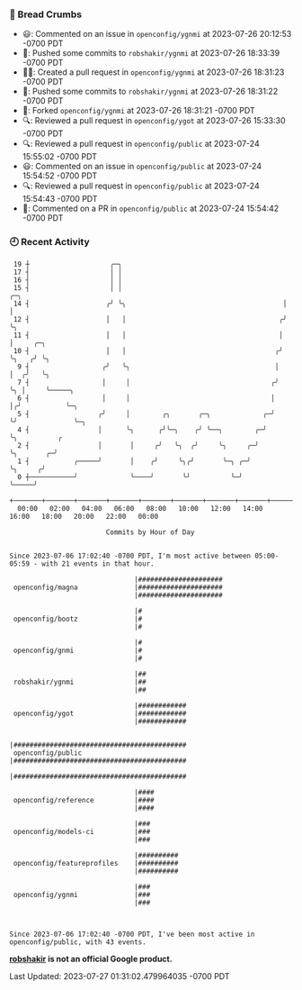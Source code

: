### 🍞 Bread Crumbs

 * 😃: Commented on an issue in `openconfig/ygnmi` at 2023-07-26 20:12:53 -0700 PDT
 * 🚢: Pushed some commits to `robshakir/ygnmi` at 2023-07-26 18:33:39 -0700 PDT
 * ✍🏼: Created a pull request in `openconfig/ygnmi` at 2023-07-26 18:31:23 -0700 PDT
 * 🚢: Pushed some commits to `robshakir/ygnmi` at 2023-07-26 18:31:22 -0700 PDT
 * 🍴: Forked `openconfig/ygnmi` at 2023-07-26 18:31:21 -0700 PDT
 * 🔍: Reviewed a pull request in  `openconfig/ygot` at 2023-07-26 15:33:30 -0700 PDT
 * 🔍: Reviewed a pull request in  `openconfig/public` at 2023-07-24 15:55:02 -0700 PDT
 * 😃: Commented on an issue in `openconfig/public` at 2023-07-24 15:54:52 -0700 PDT
 * 🔍: Reviewed a pull request in  `openconfig/public` at 2023-07-24 15:54:43 -0700 PDT
 * 💬: Commented on a PR in  `openconfig/public` at 2023-07-24 15:54:42 -0700 PDT

### 🕘 Recent Activity
```
 19 ┼                    ╭─╮
 17 ┤                    │ │
 16 ┤                    │ │
 15 ┤                    │ │                                        ╭─╮
 14 ┤                   ╭╯ ╰╮                                       │ │
 12 ┤                   │   │                                      ╭╯ ╰╮
 11 ┤                   │   │                                      │   │     ╭─╮
 10 ┤                   │   │                                     ╭╯   ╰╮   ╭╯ ╰╮
  9 ┤                  ╭╯   ╰╮                                    │     │  ╭╯   ╰╮
  7 ┤                  │     │                                   ╭╯     ╰╮ │     ╰─────╮
  6 ┤                  │     │                                   │       │╭╯           ╰─╮
  5 ┤                 ╭╯     │        ╭╮       ╭─╮             ╭─╯       ╰╯              ╰─╮
  4 ┤                 │      ╰╮      ╭╯╰─╮    ╭╯ ╰──╮        ╭─╯                           ╰╮          ╭
  2 ┤                 │       │     ╭╯   ╰╮  ╭╯     ╰╮     ╭─╯                              ╰╮       ╭─╯
  1 ┤           ╭─────╯       │    ╭╯     ╰╮╭╯       ╰─╮ ╭─╯                                 ╰╮     ╭╯
  0 ┼───────────╯             ╰────╯       ╰╯          ╰─╯                                    ╰─────╯
    +───────+───────+───────+───────+───────+───────+───────+───────+───────+───────+───────+───────+────
  00:00   02:00   04:00   06:00   08:00   10:00   12:00   14:00   16:00   18:00   20:00   22:00   00:00   

						Commits by Hour of Day


Since 2023-07-06 17:02:40 -0700 PDT, I'm most active between 05:00-05:59 - with 21 events in that hour.

```



```
                               |#####################
 openconfig/magna              |#####################
                               |#####################

                               |#
 openconfig/bootz              |#
                               |#

                               |#
 openconfig/gnmi               |#
                               |#

                               |##
 robshakir/ygnmi               |##
                               |##

                               |############
 openconfig/ygot               |############
                               |############

                               |###########################################
 openconfig/public             |###########################################
                               |###########################################

                               |####
 openconfig/reference          |####
                               |####

                               |###
 openconfig/models-ci          |###
                               |###

                               |##########
 openconfig/featureprofiles    |##########
                               |##########

                               |###
 openconfig/ygnmi              |###
                               |###



Since 2023-07-06 17:02:40 -0700 PDT, I've been most active in openconfig/public, with 43 events.

```
**[robshakir](mailto:robjs@google.com) is not an official Google product.**  


Last Updated: 2023-07-27 01:31:02.479964035 -0700 PDT
